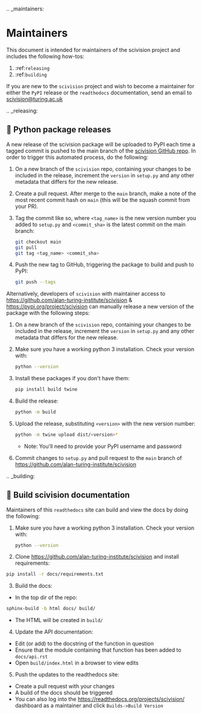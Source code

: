 .. _maintainers:

# Maintainers

This document is intended for maintainers of the scivision project and includes the following how-tos:

1. :ref:`releasing`
2. :ref:`building`

If you are new to the `scivision` project and wish to become a maintainer for either the `PyPI` release or the  `readthedocs` documentation, send an email to scivision@turing.ac.uk

.. _releasing:

## 🐍 Python package releases

A new release of the scivision package will be uploaded to PyPI each time a tagged commit is pushed to the main branch of the [scivision GitHub repo](https://github.com/alan-turing-institute/scivision). In order to trigger this automated process, do the following:

1. On a new branch of the `scivision` repo, containing your changes to be included in the release, increment the `version` in `setup.py` and any other metadata that differs for the new release.

2. Create a pull request. After merge to the `main` branch, make a note of the most recent commit hash on `main` (this will be the squash commit from your PR).

3. Tag the commit like so, where `<tag_name>` is the new version number you added to `setup.py` and `<commit_sha>` is the latest commit on the main branch:
    
    ```bash
    git checkout main
    git pull
    git tag <tag_name> <commit_sha>
    ```

4. Push the new tag to GitHub, triggering the package to build and push to PyPI:
    
    ```bash
    git push --tags
    ```

Alternatively, developers of `scivision` with maintainer access to https://github.com/alan-turing-institute/scivision & https://pypi.org/project/scivision can manually release a new version of the package with the following steps:

1. On a new branch of the `scivision` repo, containing your changes to be included in the release, increment the `version` in `setup.py` and any other metadata that differs for the new release.

2. Make sure you have a working python 3 installation. Check your version with:
    
    ```bash
    python --version
    ```
3. Install these packages if you don't have them:

   ```bash
   pip install build twine
   ```
4. Build the release:

   ```bash
   python -m build
   ```
5. Upload the release, substituting `<version>` with the new version number:

   ```bash
   python -m twine upload dist/<version>*
   ```
    * Note: You'll need to provide your PyPI username and password
6. Commit changes to `setup.py` and pull request to the `main` branch of https://github.com/alan-turing-institute/scivision

.. _building:

## 📓 Build scivision documentation

Maintainers of this `readthedocs` site can build and view the docs by doing the following:

1. Make sure you have a working python 3 installation. Check your version with:
    
    ```bash
    python --version
    ```

2. Clone https://github.com/alan-turing-institute/scivision and install requirements:
  
  ```bash
  pip install -r docs/requirements.txt
  ```

3. Build the docs:
  * In the top dir of the repo:
  
  ```bash
  sphinx-build -b html docs/ build/
  ```
  * The HTML will  be created in `build/`

4. Update the API documentation:
  * Edit (or add) to the docstring of the function in question
  * Ensure that the module containing that function has been added to `docs/api.rst`
  * Open `build/index.html` in a browser to view edits
5. Push the updates to the readthedocs site:
  * Create a pull request with your changes
  * A build of the docs should be triggered
  * You can also log into the https://readthedocs.org/projects/scivision/ dashboard as a maintainer and click `Builds->Build Version`